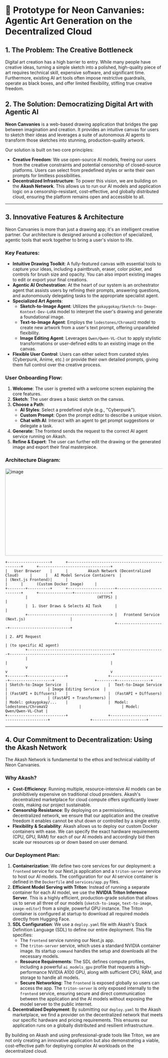 # 🎨 Prototype for Neon Canvanies: Agentic Art Generation on the Decentralized Cloud 

## 1. The Problem: The Creative Bottleneck

Digital art creation has a high barrier to entry. While many people have creative ideas, turning a simple sketch into a polished, high-quality piece of art requires technical skill, expensive software, and significant time. Furthermore, existing AI art tools often impose restrictive guardrails, operate as black boxes, and offer limited flexibility, stifling true creative freedom.

## 2. The Solution: Democratizing Digital Art with Agentic AI

**Neon Canvanies** is a web-based drawing application that bridges the gap between imagination and creation. It provides an intuitive canvas for users to sketch their ideas and leverages a suite of autonomous AI agents to transform those sketches into stunning, production-quality artwork.

Our solution is built on two core principles:
*   **Creative Freedom**: We use open-source AI models, freeing our users from the creative constraints and potential censorship of closed-source platforms. Users can select from predefined styles or write their own prompts for limitless possibilities.
*   **Decentralized Infrastructure**: To power this vision, we are building on the **Akash Network**. This allows us to run our AI models and application logic on a censorship-resistant, cost-effective, and globally distributed cloud, ensuring the platform remains open and accessible to all.

---

## 3. Innovative Features & Architecture

Neon Canvanies is more than just a drawing app; it's an intelligent creative partner. Our architecture is designed around a collection of specialized, agentic tools that work together to bring a user's vision to life.

### Key Features:

*   **Intuitive Drawing Toolkit**: A fully-featured canvas with essential tools to capture your ideas, including a paintbrush, eraser, color picker, and controls for brush size and opacity. You can also import existing images to edit or export your final creations.
*   **Agentic AI Orchestration**: At the heart of our system is an orchestrator agent that assists users by refining their prompts, answering questions, and autonomously delegating tasks to the appropriate specialist agent.
*   **Specialized Art Agents**:
    *   **Sketch-to-Image Agent**: Utilizes the `gokaygokay/Sketch-to-Image-Kontext-Dev-LoRA` model to interpret the user's drawing and generate a foundational image.
    *   **Text-to-Image Agent**: Employs the `lodestones/ChromaV2` model to create new artwork from a user's text prompt, offering unparalleled flexibility.
    *   **Image Editing Agent**: Leverages `Qwen/Qwen-VL-Chat` to apply stylistic transformations or user-defined edits to an existing image on the canvas.
*   **Flexible User Control**: Users can either select from curated styles (Cyberpunk, Anime, etc.) or provide their own detailed prompts, giving them full control over the creative process.

### User Onboarding Flow:

1.  **Welcome**: The user is greeted with a welcome screen explaining the core features.
2.  **Sketch**: The user draws a basic sketch on the canvas.
3.  **Choose a Path**:
    *   **AI Styles**: Select a predefined style (e.g., "Cyberpunk").
    *   **Custom Prompt**: Open the prompt editor to describe a unique vision.
    *   **Chat with AI**: Interact with an agent to get prompt suggestions or delegate a task.
4.  **Generate**: The frontend sends the request to the correct AI agent service running on Akash.
5.  **Refine & Export**: The user can further edit the drawing or the generated image and export their final masterpiece.

### Architecture Diagram:

<img width="512" height="279" alt="image" src="https://github.com/user-attachments/assets/09b5760c-bc68-4ae1-822a-df35b5d10a78" />


```
+-------------------+      +-------------------------------------------------+      +--------------------------------+
|   User Browser    |      |         Akash Network (Decentralized Cloud)     |      |   AI Model Service Containers  |
| (Next.js Frontend)|      |                                                 |      |      (Custom Docker Image)     |
+--------+----------+      +---------------------+---------------------------+      +---------------+----------------+
         |                               (HTTPS) |                                                   |
         |  1. User Draws & Selects AI Task      |                                                   |
         +-------------------------------------> |   Frontend Service (Next.js)                    |
                                                 +---------------------+---------------------------+
                                                                       | 2. API Request
                                                                       | (to specific AI agent)
         +-------------------------------------------------------------+----------------------------------------------+
         |                                                             |                                              |
         v                                                             v                                              v
+--------+-----------------+                  +------------------------+-------------------+                  +--------+---------------+
| Sketch-to-Image Service  |                  |  Text-to-Image Service                   |                  | Image Editing Service  |
| (FastAPI + Diffusers)    |                  |  (FastAPI + Diffusers)                   |                  | (FastAPI + Transformers) |
| Model: gokaygokay/...    |                  |  Model: lodestones/ChromaV2              |                  | Model: Qwen/Qwen-VL-Chat |
+--------------------------+                  +------------------------------------------+                  +------------------------+
```

---

## 4. Our Commitment to Decentralization: Using the Akash Network

The Akash Network is fundamental to the ethos and technical viability of Neon Canvanies.

### Why Akash?
*   **Cost-Efficiency**: Running multiple, resource-intensive AI models can be prohibitively expensive on traditional cloud providers. Akash's decentralized marketplace for cloud compute offers significantly lower costs, making our project sustainable.
*   **Censorship Resistance**: By deploying on a permissionless, decentralized network, we ensure that our application and the creative freedom it enables cannot be shut down or controlled by a single entity.
*   **Flexibility & Scalability**: Akash allows us to deploy our custom Docker containers with ease. We can specify the exact hardware requirements (CPU, GPU, RAM) for each of our AI models and accordingly bid then scale our resources up or down based on user demand.

### Our Deployment Plan:

1.  **Containerization**: We define two core services for our deployment: a `frontend` service for our Next.js application and a `triton-server` service to host our AI models. The configuration for our AI service container is defined in the `Dockerfile` and `services/app.py` files.
2.  **Efficient Model Serving with Triton**: Instead of running a separate container for each AI model, we use the **NVIDIA Triton Inference Server**. This is a highly efficient, production-grade solution that allows us to serve all three of our models (`sketch-to-image`, `text-to-image`, `image-editor`) from a single, powerful GPU instance. The Triton container is configured at startup to download all required models directly from Hugging Face.
3.  **SDL Configuration**: We use a `deploy.yaml` file with Akash's Stack Definition Language (SDL) to define our entire deployment. This file specifies:
    *   The `frontend` service running our Next.js app.
    *   The `triton-server` service, which uses a standard NVIDIA container image. Its startup `command` handles the setup and downloads all the necessary models.
    *   **Resource Requirements**: The SDL defines compute profiles, including a powerful `ai_models_gpu` profile that requests a high-performance NVIDIA A100 GPU, along with sufficient CPU, RAM, and storage to handle all models.
    *   **Secure Networking**: The `frontend` is exposed globally so users can access the app. The `triton-server` is only exposed internally to the `frontend` service, ensuring secure and direct communication between the application and the AI models without exposing the model server to the public internet.
4.  **Decentralized Deployment**: By submitting our `deploy.yaml` to the Akash marketplace, we find a provider on the decentralized network that meets our specific hardware and pricing requirements. This ensures our application runs on a globally distributed and resilient infrastructure.

By building on Akash and using professional-grade tools like Triton, we are not only creating an innovative application but also demonstrating a viable, cost-effective path for deploying complex AI workloads on the decentralized cloud.
